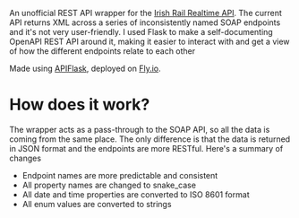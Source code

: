An unofficial REST API wrapper for the [Irish Rail Realtime API](http://api.irishrail.ie/realtime/). The current API returns XML across a series of inconsistently named SOAP endpoints and it's not very user-friendly. I used Flask to make a self-documenting OpenAPI REST API around it, making it easier to interact with and get a view of how the different endpoints relate to each other

Made using [APIFlask](https://apiflask.com/), deployed on [Fly.io](https://fly.io/).

# How does it work?
The wrapper acts as a pass-through to the SOAP API, so all the data is coming from the same place. The only difference is that the data is returned in JSON format and the endpoints are more RESTful.
Here's a summary of changes
- Endpoint names are more predictable and consistent
- All property names are changed to snake_case
- All date and time properties are converted to ISO 8601 format
- All enum values are converted to strings

